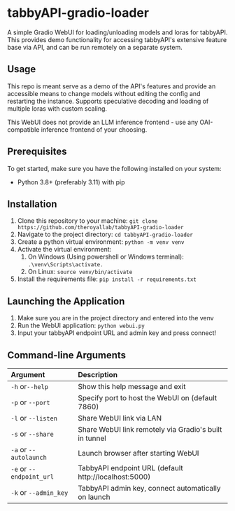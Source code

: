 # tabbyAPI-gradio-loader
A simple Gradio WebUI for loading/unloading models and loras for tabbyAPI. This provides demo functionality for accessing tabbyAPI's extensive feature base via API, and can be run remotely on a separate system.

## Usage
This repo is meant serve as a demo of the API's features and provide an accessible means to change models without editing the config and restarting the instance. Supports speculative decoding and loading of multiple loras with custom scaling.

This WebUI does not provide an LLM inference frontend - use any OAI-compatible inference frontend of your choosing.

## Prerequisites

To get started, make sure you have the following installed on your system:

- Python 3.8+ (preferably 3.11) with pip

## Installation

1. Clone this repository to your machine: `git clone https://github.com/theroyallab/tabbyAPI-gradio-loader`
2. Navigate to the project directory: `cd tabbyAPI-gradio-loader`
3. Create a python virtual environment: `python -m venv venv`
4. Activate the virtual environment:
   1. On Windows (Using powershell or Windows terminal): `.\venv\Scripts\activate.`
   2. On Linux: `source venv/bin/activate`
5. Install the requirements file: `pip install -r requirements.txt`

## Launching the Application
1. Make sure you are in the project directory and entered into the venv
2. Run the WebUI application: `python webui.py`
3. Input your tabbyAPI endpoint URL and admin key and press connect!

## Command-line Arguments
| Argument                 | Description                                                  |
| :----------------------- | :----------------------------------------------------------- |
| `-h` or`--help`          |  Show this help message and exit                             |
| `-p` or `--port`         |  Specify port to host the WebUI on (default 7860)            |
| `-l` or `--listen`       |  Share WebUI link via LAN                                    |
| `-s` or `--share`        |  Share WebUI link remotely via Gradio's built in tunnel      |
| `-a` or `--autolaunch`   |  Launch browser after starting WebUI                         |
| `-e` or `--endpoint_url` |  TabbyAPI endpoint URL (default http://localhost:5000)       |
| `-k` or `--admin_key`    |  TabbyAPI admin key, connect automatically on launch         |
